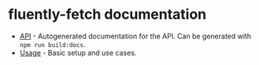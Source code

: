 # fluently-fetch documentation

* [API](/.api) - Autogenerated documentation for the API.
Can be generated with `npm run build:docs`.
* [Usage](./usage) - Basic setup and use cases.
